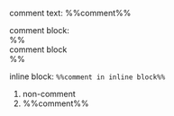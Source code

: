 comment text: %%comment%%

comment block:  
%%  
comment block  
%%

inline block: `%%comment in inline block%%`

1. non-comment
2. %%comment%%

